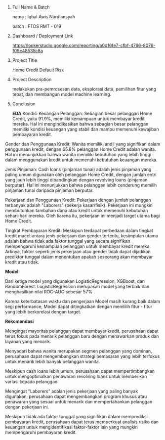 1. Full Name & Batch
   
   nama : Iqbal Awis Nurdiansyah
   
   batch : FTDS RMT - 019

3. Dashboard / Deployment Link
   
   https://lookerstudio.google.com/reporting/a0d16fe7-cfbf-4766-8076-f09e48535c8a
   
5. Project Title
   
   Home Credit Default Risk
   
7. Project Description
   
   melakukan pra-pemrosesan data, eksplorasi data, pemilihan fitur yang tepat, dan membangun model machine learning.
   
9. Conclusion
    
   **EDA**
Kondisi Keuangan Pelanggan: Sebagian besar pelanggan Home Credit, yaitu 91.9%, memiliki kemampuan untuk membayar kredit mereka. Hal ini mengindikasikan bahwa sebagian besar pelanggan memiliki kondisi keuangan yang stabil dan mampu memenuhi kewajiban pembayaran kredit.

Gender dan Penggunaan Kredit: Wanita memiliki andil yang signifikan dalam penggunaan kredit, dengan 65.8% pelanggan Home Credit adalah wanita. Hal ini menunjukkan bahwa wanita memiliki kebutuhan yang lebih tinggi dalam menggunakan kredit untuk memenuhi kebutuhan keuangan mereka.

Jenis Pinjaman: Cash loans (pinjaman tunai) adalah jenis pinjaman yang paling umum digunakan oleh pelanggan Home Credit, dengan jumlah entri yang jauh lebih tinggi dibandingkan dengan revolving loans (pinjaman berputar). Hal ini menunjukkan bahwa pelanggan lebih cenderung memilih pinjaman tunai daripada pinjaman berputar.

Pekerjaan dan Penggunaan Kredit: Pekerjaan dengan jumlah pelanggan terbanyak adalah "Laborers" (pekerja kasar/fisik). Pekerjaan ini mungkin membutuhkan tambahan dana atau kredit untuk memenuhi kebutuhan sehari-hari mereka. Oleh karena itu, pekerjaan ini menjadi target utama bagi Home Credit.

Tingkat Pembayaran Kredit: Meskipun terdapat perbedaan dalam tingkat kredit macet antara jenis pekerjaan dan gender tertentu, kesimpulan utama adalah bahwa tidak ada faktor tunggal yang secara signifikan mempengaruhi kemampuan pelanggan untuk membayar kredit mereka. Artinya, faktor seperti jenis pekerjaan atau gender tidak dapat dijadikan prediktor tunggal dalam menentukan apakah seseorang akan membayar kredit atau tidak.

**Model**

Dari ketiga model yang digunakan LogisticRegression, XGBoost, dan RandomForest. LogisticRegression merupakan model yang terbaik dan menghasilkan nilai ROC-AUC sebesar 57% .

Karena keterbatasan waktu dan pengerjaan Model masih kurang baik dalam segi performance, Model dapat ditingkatkan dengan memlilih fitur - fitur yang lebih berkorelasi dengan target.

**Rekomendasi**

Mengingat mayoritas pelanggan dapat membayar kredit, perusahaan dapat terus fokus pada menarik pelanggan baru dengan menawarkan produk dan layanan yang menarik.

Menyadari bahwa wanita merupakan segmen pelanggan yang dominan, perusahaan dapat mengembangkan strategi pemasaran yang lebih terfokus untuk menarik lebih banyak pelanggan wanita.

Meskipun cash loans lebih umum, perusahaan dapat mempertimbangkan untuk mengoptimalkan penawaran revolving loans untuk memberikan variasi kepada pelanggan.

Mengingat "Laborers" adalah jenis pekerjaan yang paling banyak digunakan, perusahaan dapat mengembangkan program khusus atau penawaran yang sesuai untuk menarik dan mempertahankan pelanggan dengan pekerjaan ini.

Meskipun tidak ada faktor tunggal yang signifikan dalam memprediksi pembayaran kredit, perusahaan dapat terus memperkuat analisis risiko dan keuangan untuk mengidentifikasi faktor-faktor lain yang mungkin mempengaruhi pembayaran kredit.

